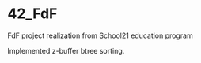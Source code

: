 # 42_FdF
FdF project realization from School21 education program

Implemented z-buffer btree sorting.
